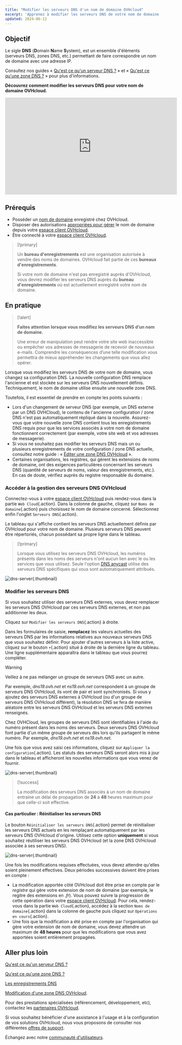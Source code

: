 ```yaml
---
title: "Modifier les serveurs DNS d'un nom de domaine OVHcloud"
excerpt: 'Apprenez à modifier les serveurs DNS de votre nom de domaine enregistré chez OVHcloud'
updated: 2024-06-12
---
```


## Objectif

Le sigle **DNS** (**D**omain **N**ame **S**ystem), est un ensemble d'éléments (serveurs DNS, zones DNS, etc.) permettant de faire correspondre un nom de domaine avec une adresse IP.

Consultez nos guides « [Qu'est ce qu'un serveur DNS ?](/pages/web_cloud/domains/dns_server_general_information) » et « [Qu'est ce qu'une zone DNS ?](/pages/web_cloud/domains/dns_zone_general_information) » pour plus d'informations.

**Découvrez comment modifier les serveurs DNS pour votre nom de domaine OVHcloud.**

<iframe width="560" height="315" src="https://www.youtube-nocookie.com/embed/BvrUi26ShzI" frameborder="0" allow="accelerometer; autoplay; clipboard-write; encrypted-media; gyroscope; picture-in-picture" allowfullscreen></iframe>

## Prérequis

- Posséder un [nom de domaine](/links/web/domains) enregistré chez OVHcloud.
- Disposer des autorisations [appropriées pour gérer](/pages/account_and_service_management/account_information/managing_contacts) le nom de domaine depuis votre [espace client OVHcloud](/links/manager).
- Être connecté à votre [espace client OVHcloud](/links/manager).

> [!primary]
>
> Un **bureau d'enregistrements** est une organisation autorisée à vendre des noms de domaines. OVHcloud fait partie de ces **bureaux d'enregistrements**.
>
> Si votre nom de domaine n'est pas enregistré auprès d'OVHcloud, vous devrez modifier les serveurs DNS auprès du **bureau d'enregistrements** où est actuellement enregistré votre nom de domaine.
>

## En pratique

> [!alert]
>
> **Faites attention lorsque vous modifiez les serveurs DNS d’un nom de domaine.**
>
> Une erreur de manipulation peut rendre votre site web inaccessible ou empêcher vos adresses de messagerie de recevoir de nouveaux e-mails. Comprendre les conséquences d’une telle modification vous permettra de mieux appréhender les changements que vous allez opérer.
>

Lorsque vous modifiez les serveurs DNS de votre nom de domaine, vous changez sa configuration DNS. La nouvelle configuration DNS remplace l'ancienne et est stockée sur les serveurs DNS nouvellement définis. Techniquement, le nom de domaine utilise ensuite une nouvelle zone DNS.

Toutefois, il est essentiel de prendre en compte les points suivants :

- Lors d'un changement de serveur DNS (par exemple, un DNS externe par un DNS OVHCloud), le contenu de l'ancienne configuration / zone DNS n'est pas automatiquement répliqué dans la nouvelle. Assurez-vous que votre nouvelle zone DNS contient tous les enregistrements DNS requis pour que les services associés à votre nom de domaine fonctionnent correctement (par exemple, votre site web et vos adresses de messagerie).
- Si vous ne souhaitez pas modifier les serveurs DNS mais un ou plusieurs enregistrements de votre configuration / zone DNS actuelle, consultez notre guide : « [Éditer une zone DNS OVHcloud](/pages/web_cloud/domains/dns_zone_edit) ».
- Certaines organisations, les registres, qui gèrent les extensions de noms de domaine, ont des exigences particulières concernant les serveurs DNS (quantité de serveurs de noms, valeur des enregistrements, etc.). En cas de doute, vérifiez auprès du registre responsable du domaine.

### Accéder à la gestion des serveurs DNS OVHcloud

Connectez-vous à votre [espace client OVHcloud](/links/manager) puis rendez-vous dans la partie `Web Cloud`{.action}. Dans la colonne de gauche, cliquez sur `Noms de domaine`{.action} puis choisissez le nom de domaine concerné. Sélectionnez enfin l'onglet `Serveurs DNS`{.action}.

Le tableau qui s'affiche contient les serveurs DNS actuellement définis par OVHcloud pour votre nom de domaine. Plusieurs serveurs DNS peuvent être répertoriés, chacun possédant sa propre ligne dans le tableau.

> [!primary]
>
> Lorsque vous utilisez les serveurs DNS OVHcloud, les numéros présents dans les noms des serveurs n'ont aucun lien avec le ou les services que vous utilisez. Seule l'option [DNS anycast](/links/web/domains-options) utilise des serveurs DNS spécifiques qui vous sont automatiquement attribués.

![dns-server](images/tab.png){.thumbnail}

### Modifier les serveurs DNS

Si vous souhaitez utiliser des serveurs DNS externes, vous devez remplacer les serveurs DNS OVHcloud par ces serveurs DNS externes, et non pas additionner les deux.

Cliquez sur `Modifier les serveurs DNS`{.action} à droite.

Dans les formulaires de saisie, **remplacez** les valeurs actuelles des serveurs DNS par les informations relatives aux nouveaux serveurs DNS que vous souhaitez définir. Pour ajouter d'autres serveurs à la liste active, cliquez sur le bouton `+`{.action} situé à droite de la dernière ligne du tableau. Une ligne supplémentaire apparaîtra dans le tableau que vous pourrez compléter.

> [!warning]
>
> Veillez à ne pas mélanger un groupe de serveurs DNS avec un autre.
>
> Par exemple, *dns19.ovh.net* et *ns19.ovh.net* correspondent à un groupe de serveurs DNS OVHcloud, ils vont de pair et sont synchronisés. Si vous y ajoutez des serveurs DNS externes à OVHcloud (ou d'un groupe de serveurs DNS OVHcloud différent), la résolution DNS se fera de manière aléatoire entre les serveurs DNS OVHcloud et les serveurs DNS externes renseignés.
>
> Chez OVHCloud, les groupes de serveurs DNS sont identifiables à l'aide du numéro présent dans les noms des serveurs. Deux serveurs DNS OVHcloud font partie d'un même groupe de serveurs dès lors qu'ils partagent le même numéro. Par exemple, *dns19.ovh.net* et *ns19.ovh.net*.
>

Une fois que vous avez saisi ces informations, cliquez sur `Appliquer la configuration`{.action}. Les statuts des serveurs DNS seront alors mis à jour dans le tableau et afficheront les nouvelles informations que vous venez de fournir.

![dns-server](images/edit-dns-servers.png){.thumbnail}

> [!success]
>
> La modification des serveurs DNS associés à un nom de domaine entraine un délai de propagation de **24** à **48** heures maximum pour que celle-ci soit effective.
>

#### Cas particulier : Réinitialiser les serveurs DNS

Le bouton `Réinitialiser les serveurs DNS`{.action} permet de réinitialiser les serveurs DNS actuels en les remplaçant automatiquement par les serveurs DNS OVHcloud d'origine. Utilisez cette option **uniquement** si vous souhaitez réutiliser les serveurs DNS OVHcloud (et la zone DNS OVHcloud associée à ses serveurs DNS).

![dns-server](images/reset-the-dns-servers.png){.thumbnail}

Une fois les modifications requises effectuées, vous devez attendre qu'elles soient pleinement effectives. Deux périodes successives doivent être prises en compte :

- La modification apportée côté OVHcloud doit être prise en compte par le *registre* qui gère votre extension de nom de domaine (par exemple, le regitre des extensions en *.fr*). Vous pouvez suivre la progression de cette opération dans votre [espace client OVHcloud](/links/manager). Pour cela, rendez-vous dans la partie `Web Cloud`{.action}, accédez à la section `Noms de domaine`{.action} dans la colonne de gauche puis cliquez sur `Opérations en cours`{.action}.
- Une fois que la modification a été prise en compte par l'organisation qui gère votre extension de nom de domaine, vous devez attendre un maximum de **48 heures** pour que les modifications que vous avez apportées soient entièrement propagées.

## Aller plus loin

[Qu'est ce qu'un serveur DNS ?](/pages/web_cloud/domains/dns_server_general_information)

[Qu'est ce qu'une zone DNS ?](/pages/web_cloud/domains/dns_zone_general_information)

[Les enregistrements DNS](/pages/web_cloud/domains/dns_zone_records)

[Modification d'une zone DNS OVHcloud](/pages/web_cloud/domains/dns_zone_edit).

Pour des prestations spécialisées (référencement, développement, etc), contactez les [partenaires OVHcloud](/links/partner).

Si vous souhaitez bénéficier d'une assistance à l'usage et à la configuration de vos solutions OVHcloud, nous vous proposons de consulter nos différentes [offres de support](/links/support).

Échangez avec notre [communauté d'utilisateurs](/links/community).